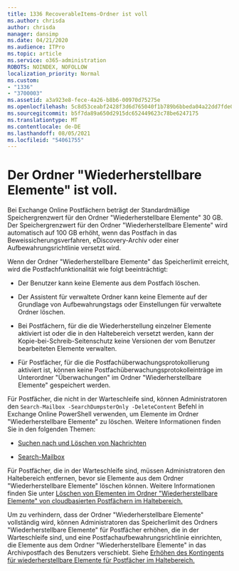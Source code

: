 ```yaml
---
title: 1336 RecoverableItems-Ordner ist voll
ms.author: chrisda
author: chrisda
manager: dansimp
ms.date: 04/21/2020
ms.audience: ITPro
ms.topic: article
ms.service: o365-administration
ROBOTS: NOINDEX, NOFOLLOW
localization_priority: Normal
ms.custom:
- "1336"
- "3700003"
ms.assetid: a3a923e8-fece-4a26-b8b6-00970d75275e
ms.openlocfilehash: 5c8d53ceabf2428f3d6d765040f1b789b6bbeda04a22dd7fde0d2d728fd17d93
ms.sourcegitcommit: b5f7da89a650d2915dc652449623c78be6247175
ms.translationtype: MT
ms.contentlocale: de-DE
ms.lasthandoff: 08/05/2021
ms.locfileid: "54061755"
---
```

# <a name="the-recoverable-items-folder-is-full"></a>Der Ordner "Wiederherstellbare Elemente" ist voll.

Bei Exchange Online Postfächern beträgt der Standardmäßige Speichergrenzwert für den Ordner "Wiederherstellbare Elemente" 30 GB. Der Speichergrenzwert für den Ordner "Wiederherstellbare Elemente" wird automatisch auf 100 GB erhöht, wenn das Postfach in das Beweissicherungsverfahren, eDiscovery-Archiv oder einer Aufbewahrungsrichtlinie versetzt wird.

Wenn der Ordner "Wiederherstellbare Elemente" das Speicherlimit erreicht, wird die Postfachfunktionalität wie folgt beeinträchtigt:

- Der Benutzer kann keine Elemente aus dem Postfach löschen.

- Der Assistent für verwaltete Ordner kann keine Elemente auf der Grundlage von Aufbewahrungstags oder Einstellungen für verwaltete Ordner löschen.

- Bei Postfächern, für die die Wiederherstellung einzelner Elemente aktiviert ist oder die in den Haltebereich versetzt werden, kann der Kopie-bei-Schreib-Seitenschutz keine Versionen der vom Benutzer bearbeiteten Elemente verwalten.

- Für Postfächer, für die die Postfachüberwachungsprotokollierung aktiviert ist, können keine Postfachüberwachungsprotokolleinträge im Unterordner "Überwachungen" im Ordner "Wiederherstellbare Elemente" gespeichert werden.

Für Postfächer, die nicht in der Warteschleife sind, können Administratoren den `Search-Mailbox -SearchDumpsterOnly -DeleteContent` Befehl in Exchange Online PowerShell verwenden, um Elemente im Ordner "Wiederherstellbare Elemente" zu löschen. Weitere Informationen finden Sie in den folgenden Themen:

- [Suchen nach und Löschen von Nachrichten](https://docs.microsoft.com/microsoft-365/compliance/search-for-and-delete-messagesadmin-help)

- [Search-Mailbox](https://docs.microsoft.com/powershell/module/exchange/mailboxes/Search-Mailbox)

Für Postfächer, die in der Warteschleife sind, müssen Administratoren den Haltebereich entfernen, bevor sie Elemente aus dem Ordner "Wiederherstellbare Elemente" löschen können. Weitere Informationen finden Sie unter [Löschen von Elementen im Ordner "Wiederherstellbare Elemente" von cloudbasierten Postfächern im Haltebereich.](https://docs.microsoft.com/microsoft-365/compliance/delete-items-in-the-recoverable-items-folder-of-mailboxes-on-hold)

Um zu verhindern, dass der Ordner "Wiederherstellbare Elemente" vollständig wird, können Administratoren das Speicherlimit des Ordners "Wiederherstellbare Elemente" für Postfächer erhöhen, die in der Warteschleife sind, und eine Postfachaufbewahrungsrichtlinie einrichten, die Elemente aus dem Ordner "Wiederherstellbare Elemente" in das Archivpostfach des Benutzers verschiebt. Siehe [Erhöhen des Kontingents für wiederherstellbare Elemente für Postfächer im Haltebereich.](https://docs.microsoft.com/microsoft-365/compliance/increase-the-recoverable-quota-for-mailboxes-on-hold)
